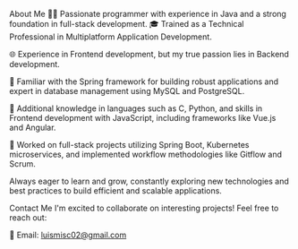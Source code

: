 About Me 👨‍💻
Passionate programmer with experience in Java and a strong foundation in full-stack development. 🎓 Trained as a Technical Professional in Multiplatform Application Development.

🌐 Experience in Frontend development, but my true passion lies in Backend development.

🌱 Familiar with the Spring framework for building robust applications and expert in database management using MySQL and PostgreSQL.

🚀 Additional knowledge in languages such as C, Python, and skills in Frontend development with JavaScript, including frameworks like Vue.js and Angular.

🔧 Worked on full-stack projects utilizing Spring Boot, Kubernetes microservices, and implemented workflow methodologies like Gitflow and Scrum.

Always eager to learn and grow, constantly exploring new technologies and best practices to build efficient and scalable applications.

Contact Me
I'm excited to collaborate on interesting projects! Feel free to reach out:

📧 Email: luismisc02@gmail.com
